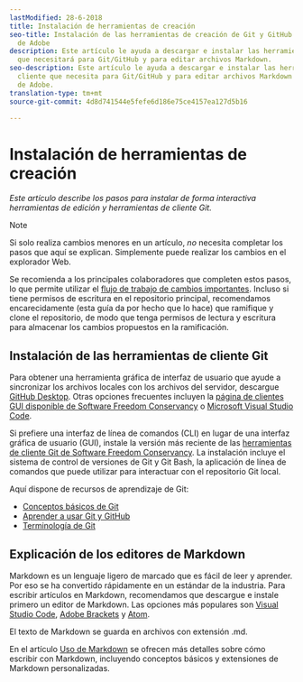 ```yaml
---
lastModified: 28-6-2018
title: Instalación de herramientas de creación
seo-title: Instalación de las herramientas de creación de Git y GitHub para la documentación
  de Adobe
description: Este artículo le ayuda a descargar e instalar las herramientas del cliente
  que necesitará para Git/GitHub y para editar archivos Markdown.
seo-description: Este artículo le ayuda a descargar e instalar las herramientas del
  cliente que necesita para Git/GitHub y para editar archivos Markdown para la documentación
  de Adobe.
translation-type: tm+mt
source-git-commit: 4d8d741544e5fefe6d186e75ce4157ea127d5b16

---
```


# Instalación de herramientas de creación

*Este artículo describe los pasos para instalar de forma interactiva herramientas de edición y herramientas de cliente Git.*

>[!NOTE]
> Si solo realiza cambios menores en un artículo, *no* necesita completar los pasos que aquí se explican. Simplemente puede realizar los cambios en el explorador Web.
>
> Se recomienda a los principales colaboradores que completen estos pasos, lo que permite utilizar el [flujo de trabajo de cambios importantes](local-repo.md). Incluso si tiene permisos de escritura en el repositorio principal, recomendamos encarecidamente (esta guía da por hecho que lo hace) que ramifique y clone el repositorio, de modo que tenga permisos de lectura y escritura para almacenar los cambios propuestos en la ramificación.

## Instalación de las herramientas de cliente Git

Para obtener una herramienta gráfica de interfaz de usuario que ayude a sincronizar los archivos locales con los archivos del servidor, descargue [GitHub Desktop](https://desktop.github.com/). Otras opciones frecuentes incluyen la [página de clientes GUI disponible de Software Freedom Conservancy](https://git-scm.com/downloads/guis) o [Microsoft Visual Studio Code](https://www.visualstudio.com/products/code-vs.aspx).

Si prefiere una interfaz de línea de comandos (CLI) en lugar de una interfaz gráfica de usuario (GUI), instale la versión más reciente de las [herramientas de cliente Git de Software Freedom Conservancy](https://git-scm.com/downloads). La instalación incluye el sistema de control de versiones de Git y Git Bash, la aplicación de línea de comandos que puede utilizar para interactuar con el repositorio Git local.

Aquí dispone de recursos de aprendizaje de Git:

* [Conceptos básicos de Git](https://git-scm.com/book/en/v2/Getting-Started-Git-Basics)
* [Aprender a usar Git y GitHub](https://help.github.com/articles/good-resources-for-learning-git-and-github/)
* [Terminología de Git](https://help.github.com/articles/github-glossary)

## Explicación de los editores de Markdown

Markdown es un lenguaje ligero de marcado que es fácil de leer y aprender. Por eso se ha convertido rápidamente en un estándar de la industria. Para escribir artículos en Markdown, recomendamos que descargue e instale primero un editor de Markdown. Las opciones más populares son [Visual Studio Code](https://code.visualstudio.com/), [Adobe Brackets](https://brackets.io) y [Atom](https://atom.io).

El texto de Markdown se guarda en archivos con extensión .md.

En el artículo [Uso de Markdown](../writing-essentials/markdown.md) se ofrecen más detalles sobre cómo escribir con Markdown, incluyendo conceptos básicos y extensiones de Markdown personalizadas.

<!--
## Adobe Docs Authoring Pack

Install the Docs Authoring Pack. This set of extensions includes basic authoring assistance for help when writing Markdown, and a preview feature, so that you can see what the Markdown looks like in the style of the docs.adobe.com site.

Link when available
-->
